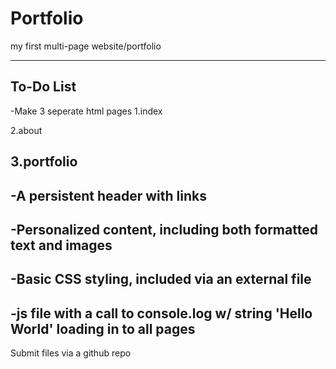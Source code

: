 # Portfolio
my first multi-page website/portfolio

----------------------------------------
To-Do List
-----------------------------------------
-Make 3 seperate html pages
1.index

2.about

3.portfolio
--------------------------------------
-A persistent header with links
---------------------------------------
-Personalized content, including both formatted text and images
---------------------------------------
-Basic CSS styling, included via an external file
---------------------------------------
-js file with a call to console.log w/ string 'Hello World'
loading in to all pages
---------------------------------------
Submit files via a github repo